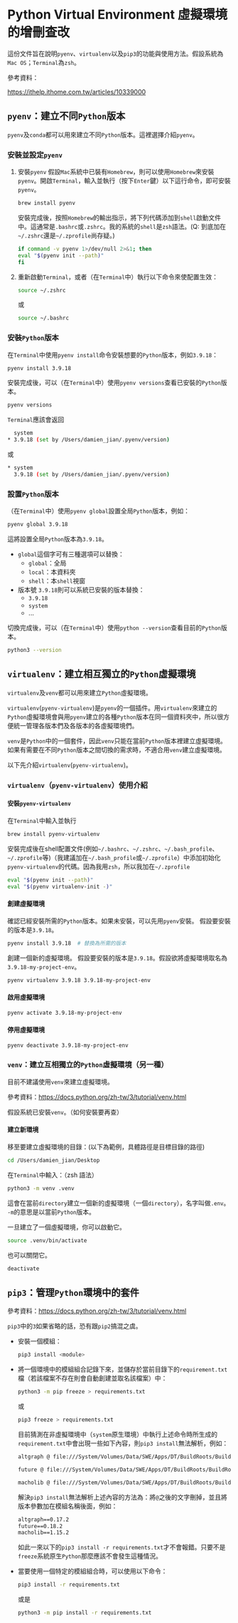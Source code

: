 # Python Virtual Environment 虛擬環境的增刪查改

這份文件旨在說明`pyenv`、`virtualenv`以及`pip3`的功能與使用方法。假設系統為`Mac OS`；`Terminal`為`zsh`。

參考資料：

<https://ithelp.ithome.com.tw/articles/10339000>

## `pyenv`：建立不同`Python`版本

`pyenv`及`conda`都可以用來建立不同`Python`版本。這裡選擇介紹`pyenv`。

### 安裝並設定`pyenv`

1. 安裝`pyenv`
   假設`Mac`系統中已裝有`Homebrew`，則可以使用`Homebrew`來安裝`pyenv`。開啟`Terminal`，輸入並執行（按下`Enter`鍵）以下這行命令，即可安裝`pyenv`。

    ```bash
    brew install pyenv
    ```

    安裝完成後，按照`Homebrew`的輸出指示，將下列代碼添加到`shell`啟動文件中。這通常是`.bashrc`或`.zshrc`。我的系統的`shell`是`zsh`語法。(Q: 到底加在`~/.zshrc`還是`~/.zprofile`尚存疑。)

    ```bash
    if command -v pyenv 1>/dev/null 2>&1; then
    eval "$(pyenv init --path)"
    fi
    ```

2. 重新啟動`Terminal`，或者（在`Terminal`中）執行以下命令來使配置生效：

    ```bash
    source ~/.zshrc
    ```

    或

    ```bash
    source ~/.bashrc
    ```

### 安裝`Python`版本

在`Terminal`中使用`pyenv install`命令安裝想要的`Python`版本，例如`3.9.18`：

```bash
pyenv install 3.9.18
```

安裝完成後，可以（在`Terminal`中）使用`pyenv versions`查看已安裝的`Python`版本。

```bash
pyenv versions
```

`Terminal`應該會返回

```bash
  system
* 3.9.18 (set by /Users/damien_jian/.pyenv/version)
```

或

```bash
* system
  3.9.18 (set by /Users/damien_jian/.pyenv/version)
```

### 設置`Python`版本

（在`Terminal`中）使用`pyenv global`設置全局`Python`版本，例如：

```bash
pyenv global 3.9.18
```

這將設置全局`Python`版本為`3.9.18`。

- `global`這個字可有三種選項可以替換：
  - `global`：全局
  - `local`：本資料夾
  - `shell`：本`shell`視窗
- 版本號 `3.9.18`則可以系統已安裝的版本替換：
  - `3.9.18`
  - `system`
  - ...

切換完成後，可以（在`Terminal`中）使用`python --version`查看目前的`Python`版本。

```bash
python3 --version
```

## `virtualenv`：建立相互獨立的`Python`虛擬環境

`virtualenv`及`venv`都可以用來建立`Python`虛擬環境。

`virtualenv`(`pyenv-virtualenv`)是`pyenv`的一個插件。用`virtualenv`來建立的`Python`虛擬環境會與用`pyenv`建立的各種`Python`版本在同一個資料夾中，所以很方便統一管理各版本們及各版本的各虛擬環境們。

`venv`是`Python`中的一個套件，因此`venv`只能在當前`Python`版本裡建立虛擬環境。如果有需要在不同`Python`版本之間切換的需求時，不適合用`venv`建立虛擬環境。

以下先介紹`virtualenv`(`pyenv-virtualenv`)。

### `virtualenv`（`pyenv-virtualenv`）使用介紹

#### 安裝`pyenv-virtualenv`

在`Terminal`中輸入並執行

```zsh
brew install pyenv-virtualenv
```

安裝完成後在shell配置文件(例如`~/.bashrc`、`~/.zshrc`、`~/.bash_profile`、`~/.zprofile`等)（我建議加在`~/.bash_profile`或`~/.zprofile`）中添加初始化`pyenv-virtualenv`的代碼。因為我用`zsh`，所以我加在`~/.zprofile`

```zsh
eval "$(pyenv init --path)"
eval "$(pyenv virtualenv-init -)"
```

#### 創建虛擬環境

確認已經安裝所需的`Python`版本。如果未安裝，可以先用`pyenv`安裝。
假設要安裝的版本是`3.9.18`。

```zsh
pyenv install 3.9.18  # 替換為所需的版本
```

創建一個新的虛擬環境。
假設要安裝的版本是`3.9.18`。假設欲將虛擬環境取名為`3.9.18-my-project-env`。

```zsh
pyenv virtualenv 3.9.18 3.9.18-my-project-env
```

#### 啟用虛擬環境

```zsh
pyenv activate 3.9.18-my-project-env
```

#### 停用虛擬環境

```zsh
pyenv deactivate 3.9.18-my-project-env
```

### `venv`：建立互相獨立的`Python`虛擬環境（另一種）

目前不建議使用`venv`來建立虛擬環境。

參考資料：<https://docs.python.org/zh-tw/3/tutorial/venv.html>

假設系統已安裝`venv`。（如何安裝要再查）

#### 建立新環境

移至要建立虛擬環境的目錄：(以下為範例，具體路徑是目標目錄的路徑)

```bash
cd /Users/damien_jian/Desktop
```

在`Terminal`中輸入：（zsh 語法）

```bash
python3 -m venv .venv
```

這會在當前`directory`建立一個新的虛擬環境（一個`directory`），名字叫做`.env`。
`-m`的意思是以當前`Python`版本。

一旦建立了一個虛擬環境，你可以啟動它。

```bash
source .venv/bin/activate
```

也可以關閉它。

```bash
deactivate
```

## `pip3`：管理`Python`環境中的套件

參考資料：<https://docs.python.org/zh-tw/3/tutorial/venv.html>

`pip3`中的`3`如果省略的話，恐有跟`pip2`搞混之虞。

- 安裝一個模組：

  ```bash
  pip3 install <module>
  ```

- 將一個環境中的模組組合記錄下來，並儲存於當前目錄下的`requirement.txt`檔（若該檔案不存在則會自動創建並取名該檔案）中：

  ```bash
  python3 -m pip freeze > requirements.txt
  ```

  或

  ```bash
  pip3 freeze > requirements.txt
  ```

  目前猜測在非虛擬環境中（`system`原生環境）中執行上述命令時所生成的`requirement.txt`中會出現一些如下內容，則`pip3 install`無法解析，例如：

  ```md
  altgraph @ file:///System/Volumes/Data/SWE/Apps/DT/BuildRoots/BuildRoot7/ActiveBuildRoot/Library/Caches/com.apple.xbs/Sources/python3/python3-133.100.1.1/altgraph-0.17.2-py2.py3-none-any.whl

  future @ file:///System/Volumes/Data/SWE/Apps/DT/BuildRoots/BuildRoot7/ActiveBuildRoot/Library/Caches/com.apple.xbs/Sources/python3/python3-133.100.1.1/future-0.18.2-py3-none-any.whl

  macholib @ file:///System/Volumes/Data/SWE/Apps/DT/BuildRoots/BuildRoot7/ActiveBuildRoot/Library/Caches/com.apple.xbs/Sources/python3/python3-133.100.1.1/macholib-1.15.2-py2.py3-none-any.whl
  ```

  解決`pip3 install`無法解析上述內容的方法為：將`@`之後的文字刪掉，並且將版本參數加在模組名稱後面，例如：

  ```md
  altgraph==0.17.2
  future==0.18.2
  macholib==1.15.2
  ```

  如此一來以下的`pip3 install -r requirements.txt`才不會報錯。只要不是`freeze`系統原生`Python`那麼應該不會發生這種情況。

- 當要使用一個特定的模組組合時，可以使用以下命令：

  ```bash
  pip3 install -r requirements.txt
  ```

  或是

  ```bash
  python3 -m pip install -r requirements.txt
  ```
